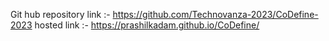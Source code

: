 Git hub repository link :- https://github.com/Technovanza-2023/CoDefine-2023
hosted link :- https://prashilkadam.github.io/CoDefine/
